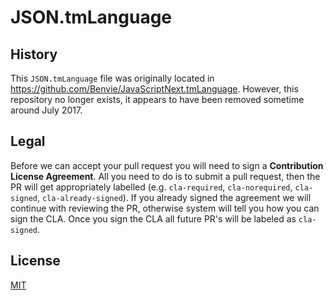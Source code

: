 # JSON.tmLanguage

## History
This `JSON.tmLanguage` file was originally located in https://github.com/Benvie/JavaScriptNext.tmLanguage. However, this repository no longer exists, it appears to have been removed sometime around July 2017. 

## Legal
Before we can accept your pull request you will need to sign a **Contribution License Agreement**. All you need to do is to submit a pull request, then the PR will get appropriately labelled (e.g. `cla-required`, `cla-norequired`, `cla-signed`, `cla-already-signed`). If you already signed the agreement we will continue with reviewing the PR, otherwise system will tell you how you can sign the CLA. Once you sign the CLA all future PR's will be labeled as `cla-signed`.

## License 
[MIT](LICENSE)
